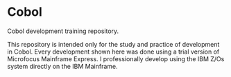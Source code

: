 # Cobol
Cobol development training repository.

This repository is intended only for the study and practice of development in Cobol.
Every development shown here was done using a trial version of Microfocus Mainframe Express.
I professionally develop using the IBM Z/Os system directly on the IBM Mainframe.
